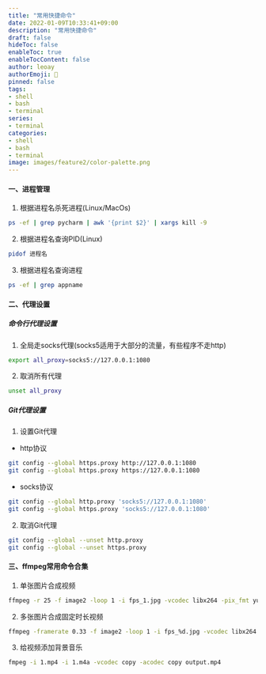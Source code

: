 ```yaml
---
title: "常用快捷命令"
date: 2022-01-09T10:33:41+09:00
description: "常用快捷命令"
draft: false
hideToc: false
enableToc: true
enableTocContent: false
author: leoay
authorEmoji: 🎅
pinned: false
tags:
- shell
- bash
- terminal
series:
- terminal
categories:
- shell
- bash
- terminal
image: images/feature2/color-palette.png
---
```


#### 一、进程管理
1. 根据进程名杀死进程(Linux/MacOs)
```bash
ps -ef | grep pycharm | awk '{print $2}' | xargs kill -9
```

2. 根据进程名查询PID(Linux)
```bash
pidof 进程名
```

3. 根据进程名查询进程
```bash
ps -ef | grep appname
```

#### 二、代理设置
##### 命令行代理设置
1. 全局走socks代理(socks5适用于大部分的流量，有些程序不走http)
```bash
export all_proxy=socks5://127.0.0.1:1080
```

2. 取消所有代理
```bash
unset all_proxy
```

##### Git代理设置
1. 设置Git代理

* http协议
```bash
git config --global https.proxy http://127.0.0.1:1080
git config --global https.proxy https://127.0.0.1:1080
```

* socks协议
```bash
git config --global http.proxy 'socks5://127.0.0.1:1080'
git config --global https.proxy 'socks5://127.0.0.1:1080'
```

2. 取消Git代理
```bash
git config --global --unset http.proxy
git config --global --unset https.proxy
```

#### 三、ffmpeg常用命令合集
1. 单张图片合成视频
```bash
ffmpeg -r 25 -f image2 -loop 1 -i fps_1.jpg -vcodec libx264 -pix_fmt yuv420p -s 1080*1920 -r 25 -t 30 -y fps.mp4
```

2. 多张图片合成固定时长视频
```bash
ffmpeg -framerate 0.33 -f image2 -loop 1 -i fps_%d.jpg -vcodec libx264 -pix_fmt yuv420p -s 1080*1920 -r 25 -t 30 -y fps.mp4
```

3. 给视频添加背景音乐
```bash
fmpeg -i 1.mp4 -i 1.m4a -vcodec copy -acodec copy output.mp4
```